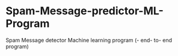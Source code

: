 # Spam-Message-predictor-ML-Program
Spam Message detector Machine learning program (- end- to- end program)
